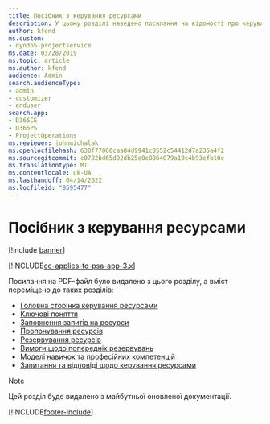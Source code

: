 ```yaml
---
title: Посібник з керування ресурсами
description: У цьому розділі наведено посилання на відомості про керування ресурсами в Project Service Automation
author: kfend
ms.custom:
- dyn365-projectservice
ms.date: 03/28/2019
ms.topic: article
ms.author: kfend
audience: Admin
search.audienceType:
- admin
- customizer
- enduser
search.app:
- D365CE
- D365PS
- ProjectOperations
ms.reviewer: johnmichalak
ms.openlocfilehash: 630f77060caa84d9941c0552c54412d7a235a4f2
ms.sourcegitcommit: c0792bd65d92db25e0e8864879a19c4b93efb10c
ms.translationtype: MT
ms.contentlocale: uk-UA
ms.lasthandoff: 04/14/2022
ms.locfileid: "8595477"
---
```

# <a name="resource-management-guide"></a>Посібник з керування ресурсами

[!include [banner](../../includes/psa-now-project-operations.md)]

[!INCLUDE[cc-applies-to-psa-app-3.x](../../includes/cc-applies-to-psa-app-3x.md)]

Посилання на PDF-файл було видалено з цього розділу, а вміст переміщено до таких розділів:

- [Головна сторінка керування ресурсами](../resource-management-home-page.md)
- [Ключові поняття](../reports-key-concepts.md)
- [Заповнення запитів на ресурси](../resource-management-fulfill-requests.md)
- [Пропонування ресурсів](../resource-management-propose-resources.md)
- [Резервування ресурсів](../resource-management-book-resources-scheduleboard.md)
- [Вимоги щодо попередніх резервувань](../resource-management-softbook-requirements.md)
- [Моделі навичок та професійних компетенцій](../resource-management-skills-proficiency.md)
- [Запитання та відповіді щодо керування ресурсами](../resource-management-faq.md)

> [!NOTE]
> Цей розділ буде видалено з майбутньої оновленої документації. 


[!INCLUDE[footer-include](../../includes/footer-banner.md)]
